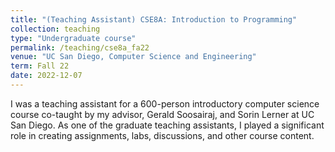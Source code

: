 ```yaml
---
title: "(Teaching Assistant) CSE8A: Introduction to Programming"
collection: teaching
type: "Undergraduate course"
permalink: /teaching/cse8a_fa22
venue: "UC San Diego, Computer Science and Engineering"
term: Fall 22
date: 2022-12-07
---
```


I was a teaching assistant for a 600-person introductory computer science course co-taught by my advisor, Gerald Soosairaj, and Sorin Lerner at UC San Diego. As one of the graduate teaching assistants, I played a significant role in creating assignments, labs, discussions, and other course content. 


